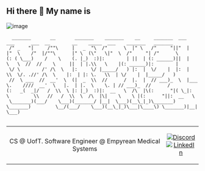 ## Hi there 👋 My name is
![image](https://github.com/user-attachments/assets/f60c32b0-7c34-4745-b00f-325fdc5d1a86)

```
  _______       __       _______    _______    __     _______  ___           ___      ___  __        __    _____  ___    _______   _______   
 /" _   "|     /""\     |   _  "\  /"      \  |" \   /"     "||"  |         |"  \    /"  |/""\      |" \  (\"   \|"  \  /"     "| /"      \  
(: ( \___)    /    \    (. |_)  :)|:        | ||  | (: ______)||  |          \   \  //  //    \     ||  | |.\\   \    |(: ______)|:        | 
 \/ \        /' /\  \   |:     \/ |_____/   ) |:  |  \/    |  |:  |           \\  \/. .//' /\  \    |:  | |: \.   \\  | \/    |  |_____/   ) 
 //  \ ___  //  __'  \  (|  _  \\  //      /  |.  |  // ___)_  \  |___         \.    ////  __'  \   |.  | |.  \    \. | // ___)_  //      /  
(:   _(  _|/   /  \\  \ |: |_)  :)|:  __   \  /\  |\(:      "|( \_|:  \         \\   //   /  \\  \  /\  |\|    \    \ |(:      "||:  __   \  
 \_______)(___/    \___)(_______/ |__|  \___)(__\_|_)\_______) \_______)         \__/(___/    \___)(__\_|_)\___|\____\) \_______)|__|  \___) 
                                                                                                                                             
```

<!-- Modified from project here: https://github.com/novatorem/novatorem -->
<td width="100%">
  <table style="width: 100%; text-align: center;">
    <tr>
      <td>
        <p>
          CS @ UofT. Software Engineer @ Empyrean Medical Systems
        </p>
      </td>
      <td>
        <p>
          <a href="https://discordapp.com/users/429478284041125889">
            <img src="https://img.shields.io/badge/discord-vai9er-369?style=flat-square&logo=discord&logoColor=white&color=blue" alt="Discord" title="Discord">
          </a>
          <br />
          <a href="https://www.linkedin.com/in/vai9er/">
            <img src="https://img.shields.io/badge/linkedIn-/in/vai9er-1DB954?style=flat-square&logo=linkedin&logoColor=white&color=blue" alt="LinkedIn" title="LinkedIn">
          </a>
        </p>
      </td>
    </tr>
  </table>
</td>

<!--
**vai9er/vai9er** is a ✨ _special_ ✨ repository because its `README.md` (this file) appears on your GitHub profile.

Here are some ideas to get you started:

- 🔭 I’m currently working on ...
- 🌱 I’m currently learning ...
- 👯 I’m looking to collaborate on ...
- 🤔 I’m looking for help with ...
- 💬 Ask me about ...
- 📫 How to reach me: ...
- 😄 Pronouns: ...
- ⚡ Fun fact: ...
-->

